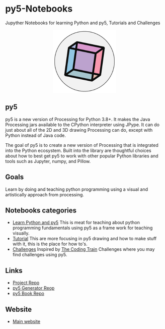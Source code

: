 # py5-Notebooks

Jupyther Notebooks for learning Python and py5, Tutorials and Challenges

<center>
    <picture><img src="img/logo_512x512.png"  width="200" /></picture>
</center>

## py5

py5 is a new version of Processing for Python 3.8+. It makes the Java Processing jars
available to the CPython interpreter using JPype. It can do just about all of the 2D and
3D drawing Processing can do, except with Python instead of Java code.

The goal of py5 is to create a new version of Processing that is integrated into the
Python ecosystem. Built into the library are thoughtful choices about how to best get
py5 to work with other popular Python libraries and tools such as Jupyter, numpy, and
Pillow.

## Goals

Learn by doing and teaching python programming using a visual and artistically approach from processing.

## Notebooks categories

* [Learn Python and py5](./categories/learning_python_py5/) This is meat for teaching about python programming fundamentals using py5 as a frame work for teaching visually.
* [Tutorial](./categories/tutorials/) This are more focusing in py5 drawing and how to make stuff with it, this is the place for how to's.
* [Challenges](./categories/challenges/) Inspired by [The Coding Train](https://github.com/CodingTrain/Coding-Challenges) Challenges where you may find challenges using py5.

## Links

* [Project Repo](https://github.com/py5coding)
* [py5 Generator Reop](https://github.com/py5coding)
* [py5 Book Repo](https://github.com/py5coding/py5book)

## Website

* [Main website](http://py5.ixora.io/)
